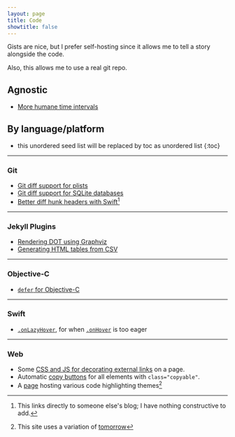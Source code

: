 ```yaml
---
layout: page
title: Code
showtitle: false
---
```


Gists are nice, but I prefer self-hosting since it allows me to tell a story alongside the code.

Also, this allows me to use a real git repo.

<h2>Agnostic</h2>

* [More humane time intervals](/post/2023/non-linear-time/)

<h2>By language/platform</h2>

* this unordered seed list will be replaced by toc as unordered list
{:toc}

----

### Git

* [Git diff support for plists](/code/git/diff-plist)
* [Git diff support for SQLite databases](/code/git/diff-sqlite)
* [Better diff hunk headers with Swift](https://juripakaste.fi/swift-git-attributes/)[^juripakaste]

----

### Jekyll Plugins

* [Rendering DOT using Graphviz](/post/2023/graphviz/)
* [Generating HTML tables from CSV](/code/csv/)

----

### Objective-C

* [`defer` for Objective-C](/post/2022/objc-defer/)

----

### Swift

* [`.onLazyHover`](/post/2022/onLazyHover/), for when [`.onHover`](https://developer.apple.com/documentation/swiftui/view/onhover(perform:)) is too eager

----

### Web

* Some [CSS and JS for decorating external links](/colophon/external-links) on a page.
* Automatic [copy buttons](/code/copy-buttons/) for all elements with `class="copyable"`.
* A [page](https://numist.github.io/highlight-css/) hosting various code highlighting themes[^highlight]

[^highlight]: This site uses a variation of [tomorrow](https://numist.github.io/highlight-css/#other-tomorrow)
[^juripakaste]: This links directly to someone else's blog; I have nothing constructive to add.